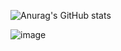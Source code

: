 ![Anurag's GitHub stats](https://github-readme-stats.vercel.app/api?username=gorohov09&show_icons=true&theme=cobalt)

![image](https://github-readme-stats.vercel.app/api/top-langs/?username=gorohov09&layout=compact&langs_count=8&hide_border=true&title_color=000000&icon_color=000000&text_color=000000&bg_color=ffffff)


